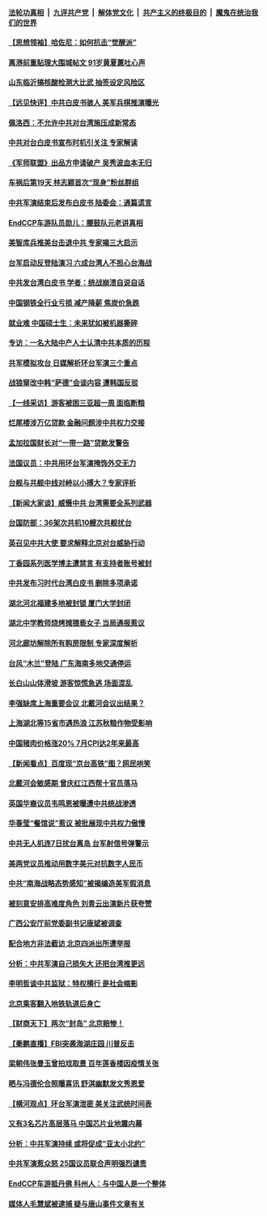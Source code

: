 ####  [法轮功真相](../../../../basic/blob/master/README.md?t=08111031) &nbsp;|&nbsp; [九评共产党](../../../../9ping.md/blob/master/README.md?t=08111031) &nbsp;|&nbsp; [解体党文化](../../../../jtdwh.md/blob/master/README.md?t=08111031)  &nbsp;|&nbsp; [共产主义的终极目的](../../../../gczydzjmd.md/blob/master/README.md?t=08111031) &nbsp;|&nbsp; [魔鬼在统治我们的世界](../../../../mgztzwmdsj.md/blob/master/README.md?t=08111031) 

#### [【思想领袖】哈佐尼：如何抗击“觉醒派”](../pages/nsc413/n13790244.md?t=08111031) 

#### [离港前重贴理大围城帖文 91岁黄夏蕙吐心声](../pages/nsc413/n13799923.md?t=08111031) 

#### [山东临沂搞核酸检测大比武 抽签设定风险区](../pages/nsc413/n13799924.md?t=08111031) 

#### [【远见快评】中共白皮书骇人 美军兵棋推演曝光](../pages/nsc413/n13799913.md?t=08111031) 

#### [佩洛西：不允许中共对台湾施压成新常态](../pages/nsc413/n13799927.md?t=08111031) 

#### [中共对台白皮书宣布时机引关注 专家解读](../pages/nsc413/n13799899.md?t=08111031) 

#### [《军师联盟》出品方申请破产 吴秀波血本无归](../pages/nsc413/n13799860.md?t=08111031) 

#### [车祸后第19天 林志颖首次“现身”粉丝群组](../pages/nsc413/n13799879.md?t=08111031) 

#### [中共军演结束后发布白皮书 陆委会：通篇谎言](../pages/nsc413/n13799874.md?t=08111031) 

#### [EndCCP车游队员勋儿：腰鼓队元老讲真相](../pages/nsc413/n13799669.md?t=08111031) 

#### [美智库兵推美台击退中共 专家揭三大启示](../pages/nsc413/n13799676.md?t=08111031) 

#### [台军启动反登陆演习 六成台湾人不担心台海战](../pages/nsc413/n13799848.md?t=08111031) 

#### [中共发台湾白皮书 学者：统战崩溃自说自话](../pages/nsc413/n13799906.md?t=08111031) 

#### [中国钢铁全行业亏损 减产降薪 焦炭价急跌](../pages/nsc413/n13799650.md?t=08111031) 

#### [就业难 中国硕士生：未来犹如被机器撕碎](../pages/nsc413/n13799828.md?t=08111031) 

#### [专访：一名大陆中产人士认清中共本质的历程](../pages/nsc413/n13799546.md?t=08111031) 

#### [共军模拟攻台 日媒解析环台军演三个重点](../pages/nsc413/n13799801.md?t=08111031) 

#### [战狼窜改中韩“萨德”会谈内容 遭韩国反驳](../pages/nsc413/n13799823.md?t=08111031) 

#### [【一线采访】游客被困三亚超一周 面临断粮](../pages/nsc413/n13799624.md?t=08111031) 

#### [烂尾楼涉万亿贷款 金融问题涉中共权力交接](../pages/nsc413/n13799798.md?t=08111031) 

#### [孟加拉国财长对“一带一路”贷款发警告](../pages/nsc413/n13799259.md?t=08111031) 

#### [法国议员：中共用环台军演掩饰外交无力](../pages/nsc413/n13799772.md?t=08111031) 

#### [台舰与共舰中线对峙以小搏大？专家评析](../pages/nsc413/n13799723.md?t=08111031) 

#### [【新闻大家谈】威慑中共 台湾需要全系列武器](../pages/nsc413/n13799721.md?t=08111031) 

#### [台国防部：36架次共机10艘次共舰扰台](../pages/nsc413/n13799668.md?t=08111031) 

#### [英召见中共大使 要求解释北京对台威胁行动](../pages/nsc413/n13799683.md?t=08111031) 

#### [丁香园系列医学博主遭禁言 有支持者账号被封](../pages/nsc413/n13799641.md?t=08111031) 

#### [中共发布习时代台湾白皮书 删除多项承诺](../pages/nsc413/n13799640.md?t=08111031) 

#### [湖北河北福建多地被封锁 厦门大学封闭](../pages/nsc413/n13799527.md?t=08111031) 

#### [湖北中学教师烧烤摊猥亵女子 当局通报惹议](../pages/nsc413/n13799580.md?t=08111031) 

#### [河北廊坊解除所有购房限制 专家深度解析](../pages/nsc413/n13799355.md?t=08111031) 

#### [台风“木兰”登陆 广东海南多地交通停运](../pages/nsc413/n13799396.md?t=08111031) 

#### [长白山山体滑坡 游客惊慌急逃 场面混乱](../pages/nsc413/n13799544.md?t=08111031) 

#### [李强缺席上海重要会议 北戴河会议出结果？](../pages/nsc413/n13799418.md?t=08111031) 

#### [上海湖北等15省市遇热浪 江苏秋粮作物受影响](../pages/nsc413/n13799256.md?t=08111031) 

#### [中国猪肉价格涨20% 7月CPI达2年来最高](../pages/nsc413/n13799359.md?t=08111031) 

#### [【新闻看点】百度现“京台高铁”图？网民哄笑](../pages/nsc413/n13799099.md?t=08111031) 

#### [北戴河会敏感期 曾庆红江西帮十官员落马](../pages/nsc413/n13799358.md?t=08111031) 

#### [英国华裔议员韦鸣恩被曝遭中共统战渗透](../pages/nsc413/n13799344.md?t=08111031) 

#### [华春莹“餐馆说”惹议 被批展现中共权力傲慢](../pages/nsc413/n13799250.md?t=08111031) 

#### [中共无人机连7日扰台离岛 台军射信号弹警示](../pages/nsc413/n13799205.md?t=08111031) 

#### [美两党议员推动用数字美元对抗数字人民币](../pages/nsc413/n13799236.md?t=08111031) 

#### [中共“南海战略态势感知”被揭编造美军假消息](../pages/nsc413/n13799110.md?t=08111031) 


#### [被刻意安排高难度角色 刘青云出演新片获夸赞](../pages/nsc413/n13799117.md?t=08111031) 

#### [广西公安厅前党委副书记唐斌被调查](../pages/nsc413/n13799198.md?t=08111031) 

#### [配合地方非法截访 北京四派出所遭举报](../pages/nsc413/n13799156.md?t=08111031) 

#### [分析：中共军演自己损失大 还把台湾推更远](../pages/nsc413/n13798501.md?t=08111031) 

#### [李明哲谈中共监狱：特权横行 是社会缩影](../pages/nsc413/n13799212.md?t=08111031) 

#### [北京乘客翻入地铁轨道后身亡](../pages/nsc413/n13799180.md?t=08111031) 

#### [【财商天下】两次“封岛” 北京赔惨！](../pages/nsc413/n13799013.md?t=08111031) 

#### [【秦鹏直播】FBI突袭海湖庄园 川普反击](../pages/nsc413/n13799038.md?t=08111031) 

#### [梁朝伟张曼玉曾拍戏取景 百年莲香楼因疫情关张](../pages/nsc413/n13799069.md?t=08111031) 

#### [晒与冯德伦合照曝喜讯 舒淇幽默发文秀恩爱](../pages/nsc413/n13799042.md?t=08111031) 

#### [【横河观点】环台军演泄密 美关注武统时间表](../pages/nsc413/n13799105.md?t=08111031) 

#### [又有3名芯片高层落马 中国芯片业地震内幕](../pages/nsc413/n13798941.md?t=08111031) 

#### [分析：中共军演持续 或将促成“亚太小北约”](../pages/nsc413/n13798844.md?t=08111031) 

#### [中共军演惹众怒 25国议员联合声明强烈谴责](../pages/nsc413/n13799034.md?t=08111031) 

#### [EndCCP车游抵丹佛 科州人：与中国人是一个整体](../pages/nsc413/n13798911.md?t=08111031) 

#### [媒体人毛慧斌被逮捕 疑与唐山事件文章有关](../pages/nsc413/n13799002.md?t=08111031) 

